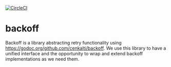 [![CircleCI](https://circleci.com/gh/giantswarm/backoff.svg?&style=shield&circle-token=776bf6423e66027e72228034b905a74cdbe871dc)](https://circleci.com/gh/giantswarm/backoff)

# backoff

Backoff is a library abstracting retry functionality using
https://godoc.org/github.com/cenkalti/backoff. We use this library to have a
unified interface and the opportunity to wrap and extend backoff implementations
as we need them.

